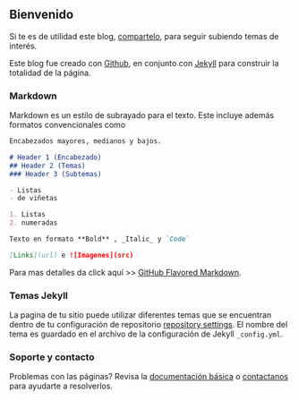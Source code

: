 ## Bienvenido

Si te es de utilidad este blog, [compartelo](https://github.com/kmilokinesis/FirstPage/edit/master/index.md), para seguir subiendo temas de interés.

Este blog fue creado con [Github](https://github.com/), en conjunto con [Jekyll](https://jekyllrb.com/) 
para construir la totalidad de la página.

### Markdown
Markdown es un estilo de subrayado para el texto. Este incluye además formatos convencionales como

```markdown
Encabezados mayores, medianos y bajos.

# Header 1 (Encabezado)
## Header 2 (Temas)
### Header 3 (Subtemas)

- Listas
- de viñetas

1. Listas
2. numeradas

Texto en formato **Bold** , _Italic_ y `Code`

[Links](url) e ![Imagenes](src)
```
Para mas detalles da click aquí >> [GitHub Flavored Markdown](https://guides.github.com/features/mastering-markdown/).

### Temas Jekyll

La pagina de tu sitio puede utilizar diferentes temas que se encuentran dentro de tu configuración de repositorio [repository settings](https://github.com/kmilokinesis/FirstPage/settings). El nombre del tema es guardado en el archivo de la configuración de Jekyll `_config.yml`.

### Soporte y contacto

Problemas con las páginas? Revisa la [documentación básica](https://help.github.com/categories/github-pages-basics/) o [contactanos](https://github.com/contact) para ayudarte a resolverlos.
